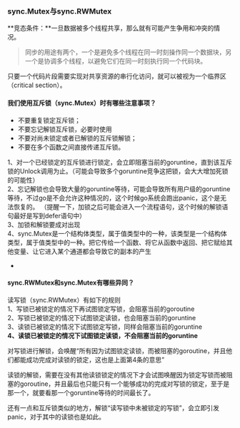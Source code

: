 ### sync.Mutex与sync.RWMutex

**竞态条件：**一旦数据被多个线程共享，那么就有可能产生争用和冲突的情况。
	
> 同步的用途有两个，一个是避免多个线程在同一时刻操作同一个数据块，另一个是协调多个线程，以避免它们在同一时刻执行同一个代码块。


只要一个代码片段需要实现对共享资源的串行化访问，就可以被视为一个临界区（critical section）。

#### 我们使用互斥锁（sync.Mutex）时有哪些注意事项？
* 不要重复锁定互斥锁；  
* 不要忘记解锁互斥锁，必要时使用  
* 不要对尚未锁定或者已解锁的互斥锁解锁；  
* 不要在多个函数之间直接传递互斥锁。

1、对一个已经锁定的互斥锁进行锁定，会立即阻塞当前的goruntine，直到该互斥锁的Unlock调用为止。（可能会导致多个goruntine竞争这把锁，会大大增加死锁的可能性）  
2、忘记解锁也会导致大量的goruntine等待，可能会导致所有用户级的goruntine等待，不过go是不会允许这种情况的，这个时候go系统会跑出panic，这个是无法恢复的。  （提醒一下，加锁之后可能会进入一个流程语句，这个时候的解锁语句最好是写到defer语句中）  
3、加锁和解锁要成对出现  
4、sync.Mutex是一个结构体类型，属于值类型中的一种，该类型是一个结构体类型，属于值类型中的一种。把它传给一个函数、将它从函数中返回、把它赋给其他变量、让它进入某个通道都会导致它的副本的产生

-

#### sync.RWMutex和sync.Mutex有哪些异同？

读写锁（sync.RWMutex）有如下的规则  
1、写锁已被锁定的情况下再试图锁定写锁，会阻塞当前的goroutine  
2、写锁已被锁定的情况下试图锁定读锁，也会阻塞当前的goruntine  
3、读锁已被锁定的情况下试图锁定写锁，同样会阻塞当前的goruntine  
**4、读锁已被锁定的情况下试图锁定读锁，不会阻塞当前的goruntine**

对写锁进行解锁，会唤醒“所有因为试图锁定读锁，而被阻塞的goroutine，并且他们都能成功完成对读锁的锁定，这也是上面第4条的意思”

读锁的解锁，需要在没有其他读锁锁定的情况下才会试图唤醒因为锁定写锁而被阻塞的goroutine，并且最后也只能只有一个能够成功的完成对写锁的锁定，至于是那一个，就要看那一个goruntine等待的时间最长了。

还有一点和互斥锁类似的地方，解锁“读写锁中未被锁定的写锁”，会立即引发panic，对于其中的读锁也是如此。





